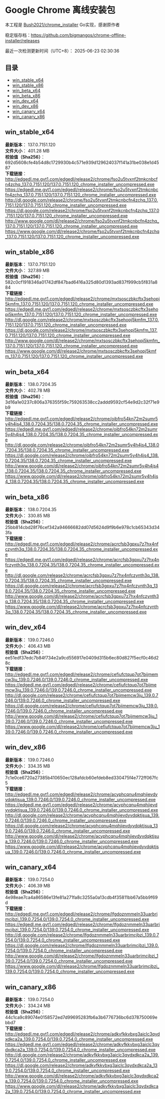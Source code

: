 # Google Chrome 离线安装包
本工程是 [Bush2021/chrome_installer](https://github.com/Bush2021/chrome_installer) Go实现，感谢原作者

稳定版存档：<https://github.com/bigmangos/chrome-offline-installer/releases>

最近一次检测更新时间（UTC+8）：
2025-06-23 02:30:36

## 目录
* [win_stable_x64](https://github.com/bigmangos/chrome-offline-installer?tab=readme-ov-file#win_stable_x64)
* [win_stable_x86](https://github.com/bigmangos/chrome-offline-installer?tab=readme-ov-file#win_stable_x86)
* [win_beta_x64](https://github.com/bigmangos/chrome-offline-installer?tab=readme-ov-file#win_beta_x64)
* [win_beta_x86](https://github.com/bigmangos/chrome-offline-installer?tab=readme-ov-file#win_beta_x86)
* [win_dev_x64](https://github.com/bigmangos/chrome-offline-installer?tab=readme-ov-file#win_dev_x64)
* [win_dev_x86](https://github.com/bigmangos/chrome-offline-installer?tab=readme-ov-file#win_dev_x86)
* [win_canary_x64](https://github.com/bigmangos/chrome-offline-installer?tab=readme-ov-file#win_canary_x64)
* [win_canary_x86](https://github.com/bigmangos/chrome-offline-installer?tab=readme-ov-file#win_canary_x86)

## win_stable_x64
**最新版本**： 137.0.7151.120  
**文件大小**： 401.28 MB  
**校验值（Sha256）**： 692d5608cfe4b54d8c1729930b4c571e939d129624037f141a31be038e1d4587  
**下载链接**：
http://edgedl.me.gvt1.com/edgedl/release2/chrome/fso2u5tvxnf2tmkcnbcfn4zchq_137.0.7151.120/137.0.7151.120_chrome_installer_uncompressed.exe
https://edgedl.me.gvt1.com/edgedl/release2/chrome/fso2u5tvxnf2tmkcnbcfn4zchq_137.0.7151.120/137.0.7151.120_chrome_installer_uncompressed.exe
http://dl.google.com/release2/chrome/fso2u5tvxnf2tmkcnbcfn4zchq_137.0.7151.120/137.0.7151.120_chrome_installer_uncompressed.exe
https://dl.google.com/release2/chrome/fso2u5tvxnf2tmkcnbcfn4zchq_137.0.7151.120/137.0.7151.120_chrome_installer_uncompressed.exe
http://www.google.com/dl/release2/chrome/fso2u5tvxnf2tmkcnbcfn4zchq_137.0.7151.120/137.0.7151.120_chrome_installer_uncompressed.exe
https://www.google.com/dl/release2/chrome/fso2u5tvxnf2tmkcnbcfn4zchq_137.0.7151.120/137.0.7151.120_chrome_installer_uncompressed.exe
## win_stable_x86
**最新版本**： 137.0.7151.120  
**文件大小**： 327.89 MB  
**校验值（Sha256）**： 582c0cf1918346a01742df847bad6416a325d80d1393ad837f999cb5f831a884  
**下载链接**：
http://edgedl.me.gvt1.com/edgedl/release2/chrome/mxtsosczbkcftx3sehopj5kmfm_137.0.7151.120/137.0.7151.120_chrome_installer_uncompressed.exe
https://edgedl.me.gvt1.com/edgedl/release2/chrome/mxtsosczbkcftx3sehopj5kmfm_137.0.7151.120/137.0.7151.120_chrome_installer_uncompressed.exe
http://dl.google.com/release2/chrome/mxtsosczbkcftx3sehopj5kmfm_137.0.7151.120/137.0.7151.120_chrome_installer_uncompressed.exe
https://dl.google.com/release2/chrome/mxtsosczbkcftx3sehopj5kmfm_137.0.7151.120/137.0.7151.120_chrome_installer_uncompressed.exe
http://www.google.com/dl/release2/chrome/mxtsosczbkcftx3sehopj5kmfm_137.0.7151.120/137.0.7151.120_chrome_installer_uncompressed.exe
https://www.google.com/dl/release2/chrome/mxtsosczbkcftx3sehopj5kmfm_137.0.7151.120/137.0.7151.120_chrome_installer_uncompressed.exe
## win_beta_x64
**最新版本**： 138.0.7204.35  
**文件大小**： 402.78 MB  
**校验值（Sha256）**： 3d16a1e0237c806a376355f59c759263538cc2addd9592cf54e9d2c32f71e9b9  
**下载链接**：
http://edgedl.me.gvt1.com/edgedl/release2/chrome/oibfro54kn72m2sumr5y4h4js4_138.0.7204.35/138.0.7204.35_chrome_installer_uncompressed.exe
https://edgedl.me.gvt1.com/edgedl/release2/chrome/oibfro54kn72m2sumr5y4h4js4_138.0.7204.35/138.0.7204.35_chrome_installer_uncompressed.exe
http://dl.google.com/release2/chrome/oibfro54kn72m2sumr5y4h4js4_138.0.7204.35/138.0.7204.35_chrome_installer_uncompressed.exe
https://dl.google.com/release2/chrome/oibfro54kn72m2sumr5y4h4js4_138.0.7204.35/138.0.7204.35_chrome_installer_uncompressed.exe
http://www.google.com/dl/release2/chrome/oibfro54kn72m2sumr5y4h4js4_138.0.7204.35/138.0.7204.35_chrome_installer_uncompressed.exe
https://www.google.com/dl/release2/chrome/oibfro54kn72m2sumr5y4h4js4_138.0.7204.35/138.0.7204.35_chrome_installer_uncompressed.exe
## win_beta_x86
**最新版本**： 138.0.7204.35  
**文件大小**： 330.85 MB  
**校验值（Sha256）**： 25bb814cbd28f76cef342a94666682dd07d5624d9f9b6e978c1cb65343d343fa  
**下载链接**：
http://edgedl.me.gvt1.com/edgedl/release2/chrome/acrcfsb3gpxu7z7hx4nfczynth3q_138.0.7204.35/138.0.7204.35_chrome_installer_uncompressed.exe
https://edgedl.me.gvt1.com/edgedl/release2/chrome/acrcfsb3gpxu7z7hx4nfczynth3q_138.0.7204.35/138.0.7204.35_chrome_installer_uncompressed.exe
http://dl.google.com/release2/chrome/acrcfsb3gpxu7z7hx4nfczynth3q_138.0.7204.35/138.0.7204.35_chrome_installer_uncompressed.exe
https://dl.google.com/release2/chrome/acrcfsb3gpxu7z7hx4nfczynth3q_138.0.7204.35/138.0.7204.35_chrome_installer_uncompressed.exe
http://www.google.com/dl/release2/chrome/acrcfsb3gpxu7z7hx4nfczynth3q_138.0.7204.35/138.0.7204.35_chrome_installer_uncompressed.exe
https://www.google.com/dl/release2/chrome/acrcfsb3gpxu7z7hx4nfczynth3q_138.0.7204.35/138.0.7204.35_chrome_installer_uncompressed.exe
## win_dev_x64
**最新版本**： 139.0.7246.0  
**文件大小**： 406.43 MB  
**校验值（Sha256）**： ee51edf37edc7b84f734e2a9cd556917e0409d315b6ec80d827f5ecf0c46d28c  
**下载链接**：
http://edgedl.me.gvt1.com/edgedl/release2/chrome/cefiufctqup7ot7bijmemcw3ju_139.0.7246.0/139.0.7246.0_chrome_installer_uncompressed.exe
https://edgedl.me.gvt1.com/edgedl/release2/chrome/cefiufctqup7ot7bijmemcw3ju_139.0.7246.0/139.0.7246.0_chrome_installer_uncompressed.exe
http://dl.google.com/release2/chrome/cefiufctqup7ot7bijmemcw3ju_139.0.7246.0/139.0.7246.0_chrome_installer_uncompressed.exe
https://dl.google.com/release2/chrome/cefiufctqup7ot7bijmemcw3ju_139.0.7246.0/139.0.7246.0_chrome_installer_uncompressed.exe
http://www.google.com/dl/release2/chrome/cefiufctqup7ot7bijmemcw3ju_139.0.7246.0/139.0.7246.0_chrome_installer_uncompressed.exe
https://www.google.com/dl/release2/chrome/cefiufctqup7ot7bijmemcw3ju_139.0.7246.0/139.0.7246.0_chrome_installer_uncompressed.exe
## win_dev_x86
**最新版本**： 139.0.7246.0  
**文件大小**： 334.35 MB  
**校验值（Sha256）**： 7c1e0ce6720a27385b410650ec128afdcb60efdeb8ed330475f4e772ff067fc5  
**下载链接**：
http://edgedl.me.gvt1.com/edgedl/release2/chrome/acyphcqnu4mqhjievdyvdqktjsua_139.0.7246.0/139.0.7246.0_chrome_installer_uncompressed.exe
https://edgedl.me.gvt1.com/edgedl/release2/chrome/acyphcqnu4mqhjievdyvdqktjsua_139.0.7246.0/139.0.7246.0_chrome_installer_uncompressed.exe
http://dl.google.com/release2/chrome/acyphcqnu4mqhjievdyvdqktjsua_139.0.7246.0/139.0.7246.0_chrome_installer_uncompressed.exe
https://dl.google.com/release2/chrome/acyphcqnu4mqhjievdyvdqktjsua_139.0.7246.0/139.0.7246.0_chrome_installer_uncompressed.exe
http://www.google.com/dl/release2/chrome/acyphcqnu4mqhjievdyvdqktjsua_139.0.7246.0/139.0.7246.0_chrome_installer_uncompressed.exe
https://www.google.com/dl/release2/chrome/acyphcqnu4mqhjievdyvdqktjsua_139.0.7246.0/139.0.7246.0_chrome_installer_uncompressed.exe
## win_canary_x64
**最新版本**： 139.0.7254.0  
**文件大小**： 406.39 MB  
**校验值（Sha256）**： 4e98eae7ca4a86586e13fe81a271fa8c3255a0a13cdb4f35811bb67a5bb9f69d  
**下载链接**：
http://edgedl.me.gvt1.com/edgedl/release2/chrome/lfgdoznmmeln33uarbrimcjbzi_139.0.7254.0/139.0.7254.0_chrome_installer_uncompressed.exe
https://edgedl.me.gvt1.com/edgedl/release2/chrome/lfgdoznmmeln33uarbrimcjbzi_139.0.7254.0/139.0.7254.0_chrome_installer_uncompressed.exe
http://dl.google.com/release2/chrome/lfgdoznmmeln33uarbrimcjbzi_139.0.7254.0/139.0.7254.0_chrome_installer_uncompressed.exe
https://dl.google.com/release2/chrome/lfgdoznmmeln33uarbrimcjbzi_139.0.7254.0/139.0.7254.0_chrome_installer_uncompressed.exe
http://www.google.com/dl/release2/chrome/lfgdoznmmeln33uarbrimcjbzi_139.0.7254.0/139.0.7254.0_chrome_installer_uncompressed.exe
https://www.google.com/dl/release2/chrome/lfgdoznmmeln33uarbrimcjbzi_139.0.7254.0/139.0.7254.0_chrome_installer_uncompressed.exe
## win_canary_x86
**最新版本**： 139.0.7254.0  
**文件大小**： 334.24 MB  
**校验值（Sha256）**： 44c1ca9c89074e0158572ed7d99695283fb6a3b6776736bc6d378750069ebbd7  
**下载链接**：
http://edgedl.me.gvt1.com/edgedl/release2/chrome/adkvfkkvbxg3aiclc3qydxdkca2a_139.0.7254.0/139.0.7254.0_chrome_installer_uncompressed.exe
https://edgedl.me.gvt1.com/edgedl/release2/chrome/adkvfkkvbxg3aiclc3qydxdkca2a_139.0.7254.0/139.0.7254.0_chrome_installer_uncompressed.exe
http://dl.google.com/release2/chrome/adkvfkkvbxg3aiclc3qydxdkca2a_139.0.7254.0/139.0.7254.0_chrome_installer_uncompressed.exe
https://dl.google.com/release2/chrome/adkvfkkvbxg3aiclc3qydxdkca2a_139.0.7254.0/139.0.7254.0_chrome_installer_uncompressed.exe
http://www.google.com/dl/release2/chrome/adkvfkkvbxg3aiclc3qydxdkca2a_139.0.7254.0/139.0.7254.0_chrome_installer_uncompressed.exe
https://www.google.com/dl/release2/chrome/adkvfkkvbxg3aiclc3qydxdkca2a_139.0.7254.0/139.0.7254.0_chrome_installer_uncompressed.exe
